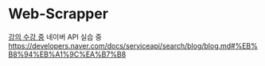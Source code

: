 # Web-Scrapper
[강의 수강 중](https://nomadcoders.co/python-for-beginners)
네이버 API 실습 중 https://developers.naver.com/docs/serviceapi/search/blog/blog.md#%EB%B8%94%EB%A1%9C%EA%B7%B8
